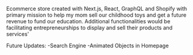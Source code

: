 Ecommerce store created with Next.js, React, GraphQL and Shopify with primary mission to help my mom sell our childhood toys and get a future revenue to fund our education. Additional functionalities would be facilitating entrepreneurships to display and sell their products and services'



Future Updates:
-Search Engine
-Animated Objects in Homepage 
